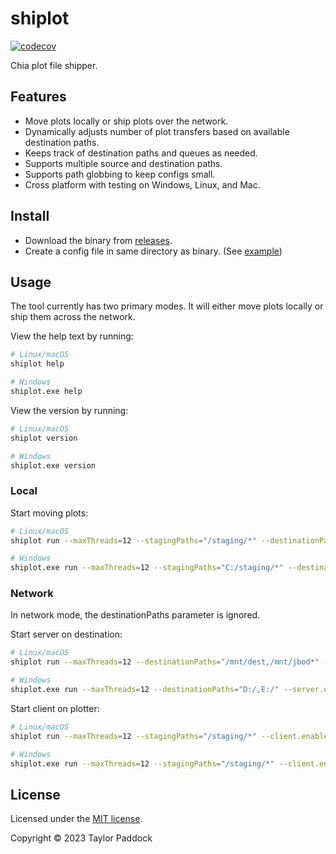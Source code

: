 # shiplot

[![codecov](https://codecov.io/gh/tcpaddock/shiplot/branch/alpha/graph/badge.svg?token=N52TPZ8AWX)](https://app.codecov.io/gh/tcpaddock/shiplot/tree/alpha)

Chia plot file shipper.

## Features

- Move plots locally or ship plots over the network.
- Dynamically adjusts number of plot transfers based on available destination paths.
- Keeps track of destination paths and queues as needed.
- Supports multiple source and destination paths.
- Supports path globbing to keep configs small.
- Cross platform with testing on Windows, Linux, and Mac.

## Install

- Download the binary from [releases](https://github.com/tcpaddock/shiplot/releases).
- Create a config file in same directory as binary. (See [example](example.shiplot.yaml))

## Usage

The tool currently has two primary modes. It will either move plots locally or ship them across the network.

View the help text by running:
```bash
# Linux/macOS
shiplot help

# Windows
shiplot.exe help
```

View the version by running:
```bash
# Linux/macOS
shiplot version

# Windows
shiplot.exe version
```

### Local 

Start moving plots:
```bash
# Linux/macOS
shiplot run --maxThreads=12 --stagingPaths="/staging/*" --destinationPaths="/mnt/dest,/mnt/jbod*"

# Windows
shiplot.exe run --maxThreads=12 --stagingPaths="C:/staging/*" --destinationPaths="D:/,E:/"
```

### Network

In network mode, the destinationPaths parameter is ignored.

Start server on destination:
```bash
# Linux/macOS
shiplot run --maxThreads=12 --destinationPaths="/mnt/dest,/mnt/jbod*" --server.enabled=true

# Windows
shiplot.exe run --maxThreads=12 --destinationPaths="D:/,E:/" --server.enabled=true
```

Start client on plotter:
```bash
# Linux/macOS
shiplot run --maxThreads=12 --stagingPaths="/staging/*" --client.enabled=true --client.serverIp="192.168.0.2"

# Windows
shiplot.exe run --maxThreads=12 --stagingPaths="/staging/*" --client.enabled=true --client.serverIp="192.168.0.2"
```

## License

Licensed under the [MIT license](LICENSE).

Copyright © 2023 Taylor Paddock
